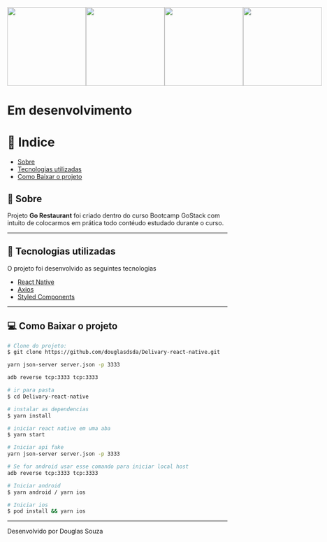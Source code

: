 
<div style="display: flex; flex-direction: 'row';">
  <img src="https://ik.imagekit.io/srlnjxcdtw/Capturar_QPwJP9zn3.PNG"  width="180">

  <img src="https://ik.imagekit.io/srlnjxcdtw/Capturar2_ujo8yYhK8.PNG"  width="180">

  <img src="https://ik.imagekit.io/srlnjxcdtw/Capturar3_W7B-QMGm1.PNG"  width="180">

<img src="https://ik.imagekit.io/srlnjxcdtw/Capturar4__RmY53gaDo.PNG"  width="180">

</div>



<h1>
  <!-- <img src="public/apresentacao.gif"> -->
  Em desenvolvimento
</h1>




# 📕 Indice

- [Sobre](#-sobre)
- [Tecnologias utilizadas](#-tecnologias-utilizadas)
- [Como Baixar o projeto](#-como-baixar-o-projeto)

## 🧰 Sobre

Projeto **Go Restaurant** foi criado dentro do curso Bootcamp GoStack com intuito de colocarmos em prática todo contéudo estudado durante o curso.

___

## 🚀 Tecnologias utilizadas

O projeto foi desenvolvido as seguintes tecnologias

- [React Native](https://reactnative.dev)
- [Axios](https://github.com/axios/axios)
- [Styled Components](https://styled-components.com)

___

## 💻 Como Baixar o projeto

```bash
# Clone do projeto:
$ git clone https://github.com/douglasdsda/Delivary-react-native.git

yarn json-server server.json -p 3333

adb reverse tcp:3333 tcp:3333

# ir para pasta
$ cd Delivary-react-native

# instalar as dependencias
$ yarn install

# iniciar react native em uma aba
$ yarn start

# Iniciar api fake
yarn json-server server.json -p 3333

# Se for android usar esse comando para iniciar local host
adb reverse tcp:3333 tcp:3333

# Iniciar android
$ yarn android / yarn ios

# Iniciar ios
$ pod install && yarn ios

```
___
Desenvolvido por Douglas Souza

